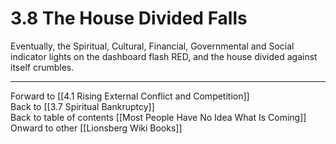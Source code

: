 # 3.8 The House Divided Falls

Eventually, the Spiritual, Cultural, Financial, Governmental and Social indicator lights on the dashboard flash RED, and the house divided against itself crumbles. 

___

Forward to [[4.1 Rising External Conflict and Competition]]  
Back to [[3.7 Spiritual Bankruptcy]]   
Back to table of contents [[Most People Have No Idea What Is Coming]]   
Onward to other [[Lionsberg Wiki Books]]  


